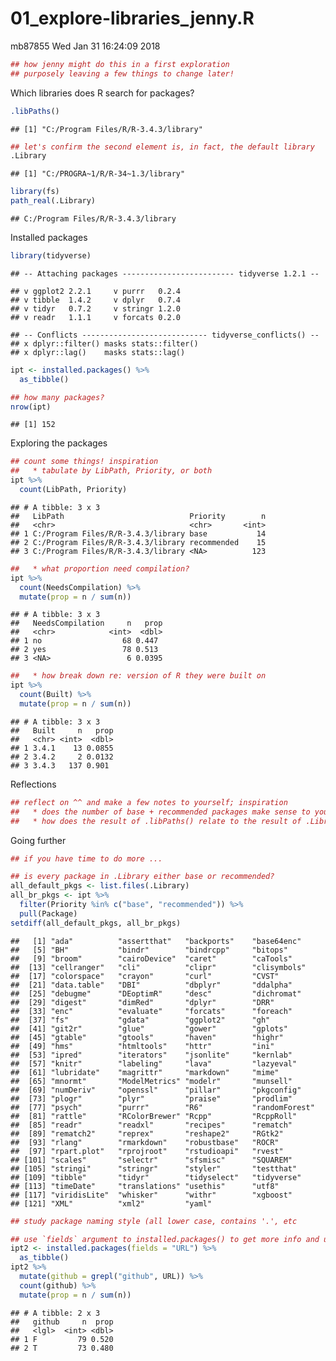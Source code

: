 01\_explore-libraries\_jenny.R
================
mb87855
Wed Jan 31 16:24:09 2018

``` r
## how jenny might do this in a first exploration
## purposely leaving a few things to change later!
```

Which libraries does R search for packages?

``` r
.libPaths()
```

    ## [1] "C:/Program Files/R/R-3.4.3/library"

``` r
## let's confirm the second element is, in fact, the default library
.Library
```

    ## [1] "C:/PROGRA~1/R/R-34~1.3/library"

``` r
library(fs)
path_real(.Library)
```

    ## C:/Program Files/R/R-3.4.3/library

Installed packages

``` r
library(tidyverse)
```

    ## -- Attaching packages ------------------------- tidyverse 1.2.1 --

    ## v ggplot2 2.2.1     v purrr   0.2.4
    ## v tibble  1.4.2     v dplyr   0.7.4
    ## v tidyr   0.7.2     v stringr 1.2.0
    ## v readr   1.1.1     v forcats 0.2.0

    ## -- Conflicts ---------------------------- tidyverse_conflicts() --
    ## x dplyr::filter() masks stats::filter()
    ## x dplyr::lag()    masks stats::lag()

``` r
ipt <- installed.packages() %>%
  as_tibble()

## how many packages?
nrow(ipt)
```

    ## [1] 152

Exploring the packages

``` r
## count some things! inspiration
##   * tabulate by LibPath, Priority, or both
ipt %>%
  count(LibPath, Priority)
```

    ## # A tibble: 3 x 3
    ##   LibPath                            Priority        n
    ##   <chr>                              <chr>       <int>
    ## 1 C:/Program Files/R/R-3.4.3/library base           14
    ## 2 C:/Program Files/R/R-3.4.3/library recommended    15
    ## 3 C:/Program Files/R/R-3.4.3/library <NA>          123

``` r
##   * what proportion need compilation?
ipt %>%
  count(NeedsCompilation) %>%
  mutate(prop = n / sum(n))
```

    ## # A tibble: 3 x 3
    ##   NeedsCompilation     n   prop
    ##   <chr>            <int>  <dbl>
    ## 1 no                  68 0.447 
    ## 2 yes                 78 0.513 
    ## 3 <NA>                 6 0.0395

``` r
##   * how break down re: version of R they were built on
ipt %>%
  count(Built) %>%
  mutate(prop = n / sum(n))
```

    ## # A tibble: 3 x 3
    ##   Built     n   prop
    ##   <chr> <int>  <dbl>
    ## 1 3.4.1    13 0.0855
    ## 2 3.4.2     2 0.0132
    ## 3 3.4.3   137 0.901

Reflections

``` r
## reflect on ^^ and make a few notes to yourself; inspiration
##   * does the number of base + recommended packages make sense to you?
##   * how does the result of .libPaths() relate to the result of .Library?
```

Going further

``` r
## if you have time to do more ...

## is every package in .Library either base or recommended?
all_default_pkgs <- list.files(.Library)
all_br_pkgs <- ipt %>%
  filter(Priority %in% c("base", "recommended")) %>%
  pull(Package)
setdiff(all_default_pkgs, all_br_pkgs)
```

    ##   [1] "ada"          "assertthat"   "backports"    "base64enc"   
    ##   [5] "BH"           "bindr"        "bindrcpp"     "bitops"      
    ##   [9] "broom"        "cairoDevice"  "caret"        "caTools"     
    ##  [13] "cellranger"   "cli"          "clipr"        "clisymbols"  
    ##  [17] "colorspace"   "crayon"       "curl"         "CVST"        
    ##  [21] "data.table"   "DBI"          "dbplyr"       "ddalpha"     
    ##  [25] "debugme"      "DEoptimR"     "desc"         "dichromat"   
    ##  [29] "digest"       "dimRed"       "dplyr"        "DRR"         
    ##  [33] "enc"          "evaluate"     "forcats"      "foreach"     
    ##  [37] "fs"           "gdata"        "ggplot2"      "gh"          
    ##  [41] "git2r"        "glue"         "gower"        "gplots"      
    ##  [45] "gtable"       "gtools"       "haven"        "highr"       
    ##  [49] "hms"          "htmltools"    "httr"         "ini"         
    ##  [53] "ipred"        "iterators"    "jsonlite"     "kernlab"     
    ##  [57] "knitr"        "labeling"     "lava"         "lazyeval"    
    ##  [61] "lubridate"    "magrittr"     "markdown"     "mime"        
    ##  [65] "mnormt"       "ModelMetrics" "modelr"       "munsell"     
    ##  [69] "numDeriv"     "openssl"      "pillar"       "pkgconfig"   
    ##  [73] "plogr"        "plyr"         "praise"       "prodlim"     
    ##  [77] "psych"        "purrr"        "R6"           "randomForest"
    ##  [81] "rattle"       "RColorBrewer" "Rcpp"         "RcppRoll"    
    ##  [85] "readr"        "readxl"       "recipes"      "rematch"     
    ##  [89] "rematch2"     "reprex"       "reshape2"     "RGtk2"       
    ##  [93] "rlang"        "rmarkdown"    "robustbase"   "ROCR"        
    ##  [97] "rpart.plot"   "rprojroot"    "rstudioapi"   "rvest"       
    ## [101] "scales"       "selectr"      "sfsmisc"      "SQUAREM"     
    ## [105] "stringi"      "stringr"      "styler"       "testthat"    
    ## [109] "tibble"       "tidyr"        "tidyselect"   "tidyverse"   
    ## [113] "timeDate"     "translations" "usethis"      "utf8"        
    ## [117] "viridisLite"  "whisker"      "withr"        "xgboost"     
    ## [121] "XML"          "xml2"         "yaml"

``` r
## study package naming style (all lower case, contains '.', etc

## use `fields` argument to installed.packages() to get more info and use it!
ipt2 <- installed.packages(fields = "URL") %>%
  as_tibble()
ipt2 %>%
  mutate(github = grepl("github", URL)) %>%
  count(github) %>%
  mutate(prop = n / sum(n))
```

    ## # A tibble: 2 x 3
    ##   github     n  prop
    ##   <lgl>  <int> <dbl>
    ## 1 F         79 0.520
    ## 2 T         73 0.480
